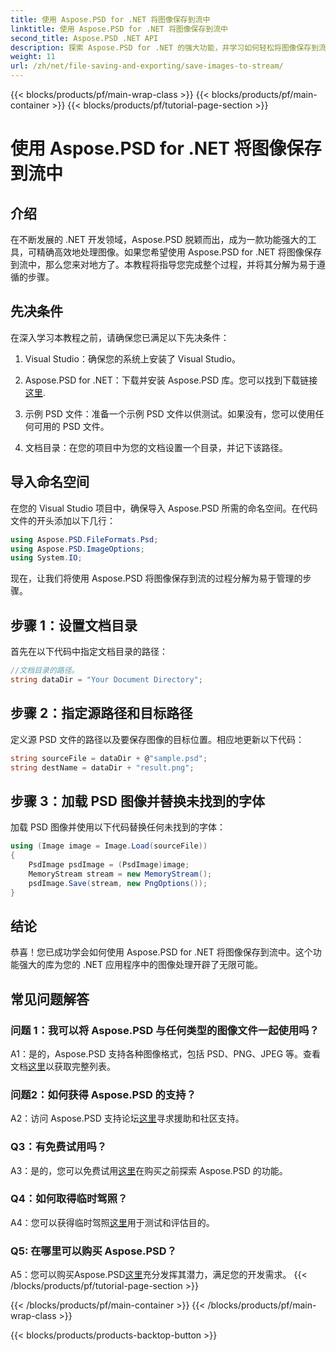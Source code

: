 ```yaml
---
title: 使用 Aspose.PSD for .NET 将图像保存到流中
linktitle: 使用 Aspose.PSD for .NET 将图像保存到流中
second_title: Aspose.PSD .NET API
description: 探索 Aspose.PSD for .NET 的强大功能，并学习如何轻松将图像保存到流中。按照我们的分步指南进行无缝集成。
weight: 11
url: /zh/net/file-saving-and-exporting/save-images-to-stream/
---
```


{{< blocks/products/pf/main-wrap-class >}}
{{< blocks/products/pf/main-container >}}
{{< blocks/products/pf/tutorial-page-section >}}

# 使用 Aspose.PSD for .NET 将图像保存到流中

## 介绍

在不断发展的 .NET 开发领域，Aspose.PSD 脱颖而出，成为一款功能强大的工具，可精确高效地处理图像。如果您希望使用 Aspose.PSD for .NET 将图像保存到流中，那么您来对地方了。本教程将指导您完成整个过程，并将其分解为易于遵循的步骤。

## 先决条件

在深入学习本教程之前，请确保您已满足以下先决条件：

1. Visual Studio：确保您的系统上安装了 Visual Studio。

2.  Aspose.PSD for .NET：下载并安装 Aspose.PSD 库。您可以找到下载链接[这里](https://releases.aspose.com/psd/net/).

3. 示例 PSD 文件：准备一个示例 PSD 文件以供测试。如果没有，您可以使用任何可用的 PSD 文件。

4. 文档目录：在您的项目中为您的文档设置一个目录，并记下该路径。

## 导入命名空间

在您的 Visual Studio 项目中，确保导入 Aspose.PSD 所需的命名空间。在代码文件的开头添加以下几行：

```csharp
using Aspose.PSD.FileFormats.Psd;
using Aspose.PSD.ImageOptions;
using System.IO;
```

现在，让我们将使用 Aspose.PSD 将图像保存到流的过程分解为易于管理的步骤。

## 步骤 1：设置文档目录

首先在以下代码中指定文档目录的路径：

```csharp
//文档目录的路径。
string dataDir = "Your Document Directory";
```

## 步骤 2：指定源路径和目标路径

定义源 PSD 文件的路径以及要保存图像的目标位置。相应地更新以下代码：

```csharp
string sourceFile = dataDir + @"sample.psd";
string destName = dataDir + "result.png";
```

## 步骤 3：加载 PSD 图像并替换未找到的字体

加载 PSD 图像并使用以下代码替换任何未找到的字体：

```csharp
using (Image image = Image.Load(sourceFile))
{
    PsdImage psdImage = (PsdImage)image;
    MemoryStream stream = new MemoryStream();
    psdImage.Save(stream, new PngOptions());
}
```

## 结论

恭喜！您已成功学会如何使用 Aspose.PSD for .NET 将图像保存到流中。这个功能强大的库为您的 .NET 应用程序中的图像处理开辟了无限可能。

## 常见问题解答

### 问题 1：我可以将 Aspose.PSD 与任何类型的图像文件一起使用吗？

 A1：是的，Aspose.PSD 支持各种图像格式，包括 PSD、PNG、JPEG 等。查看文档[这里](https://reference.aspose.com/psd/net/)以获取完整列表。

### 问题2：如何获得 Aspose.PSD 的支持？

 A2：访问 Aspose.PSD 支持论坛[这里](https://forum.aspose.com/c/psd/34)寻求援助和社区支持。

### Q3：有免费试用吗？

 A3：是的，您可以免费试用[这里](https://releases.aspose.com/)在购买之前探索 Aspose.PSD 的功能。

### Q4：如何取得临时驾照？

 A4：您可以获得临时驾照[这里](https://purchase.aspose.com/temporary-license/)用于测试和评估目的。

### Q5: 在哪里可以购买 Aspose.PSD？

 A5：您可以购买Aspose.PSD[这里](https://purchase.aspose.com/buy)充分发挥其潜力，满足您的开发需求。
{{< /blocks/products/pf/tutorial-page-section >}}

{{< /blocks/products/pf/main-container >}}
{{< /blocks/products/pf/main-wrap-class >}}

{{< blocks/products/products-backtop-button >}}
